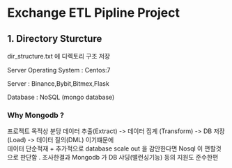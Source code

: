 
# Exchange ETL Pipline Project  





## 1. Directory Sturcture 
dir_structure.txt 에 디렉토리 구조 저장


Server Operating System : Centos:7

Server : Binance,Bybit,Bitmex,Flask  

Database : NoSQL (mongo database) 




### Why Mongodb ?

프로젝트 목적상 분당 데이터 추출(Extract) -> 데이터 집계 (Transform)  -> DB 저장 (Load) -> 데이터 질의(DML) 이기떄문에     
데이터 단순적재 + 추가적으로 database scale out 을 감안한다면 Nosql 이 편할것으로 판단함 .  조사한결과 Mongodb 가 DB 샤딩(밸런싱기능) 등의 지원도 준수한편      



